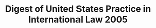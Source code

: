 ---
layout: wrapper_text
category: datasets

# Basic
identifier: "100,692"
title: "Digest of United States Practice in International Law 2005"
describedBy: "http://www.state.gov/documents/organization/138677.pdf"
description: "The Office of the Legal Adviser publishes the annual Digest of United States Practice in International Law to provide the public with a historical record of the views and practice of the Government of the United States in public and private international law. In his introduction to the 2005 volume, Legal Adviser John B. Bellinger, III, stated in part: \"The year included, for example, extensive U.S. engagement in further developing the international framework for protecting against terrorist acts. The United States signed the UN International Convention for the Suppression of Nuclear Terrorism the day it was opened for signature and joined in adoption of the text of amendments to the Convention on the Physical Protection of Nuclear Material and to the UN Convention for the Suppression of Unlawful Acts Against the Safety of Maritime Navigation and the related Fixed Platforms Protocol. In this hemisphere, the Inter-American Convention Against Terrorism entered into force for the United States . . . . \"On another front, the United States became party to the Transnational Organized Crime Convention and its important protocols on trafficking in persons and smuggling of migrants. The United States submitted extensive periodic reports on its implementation of the International Covenant on Civil and Political Rights to the UN Human Rights Committee and of the Convention Against Torture and Other Cruel, Inhuman or Degrading Treatment or Punishment to the Committee Against Torture. \"U.S. state and federal courts were another focus of continued attention. . . . \"Transnational issues played key roles in an increasingly broader spectrum encompassing challenges such as marine pollution and preservation, communications, law enforcement, and trade disputes. Legal issues related to armed conflict in Afghanistan and Iraq remained prominent."
programCode:
  - "014:003"
bureauCode:
  - "014:00"

# Dates
modified: "2007-06-01"

# POC
poc:
  type: "vcard:Contact"
  fn: "Guymon, CarrieLyn"
  hasEmail: "mailto:GuymonCD@state.gov"

# Publisher
publisher:
  type: "org:Organization"
  name: "U.S. Department of State"

# Spatiotemporal
spatial: "US"
temporal: "2005-01-01T00:00:01Z/2005-12-31T23:59:59Z"

# Distribution
distribution:
  - type: "dcat:Distribution"
    downloadURL: "http://www.state.gov/documents/organization/138677.pdf"
    mediaType: "application/pdf"
  - type: "dcat:Distribution"
    accessURL: "http://www.state.gov/documents/organization/138677.pdf"
    format: "PDF"

# Keywords
keyword:
  - "-"
---